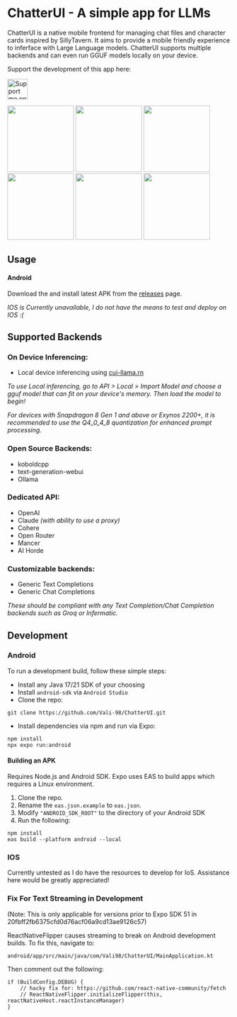 # ChatterUI - A simple app for LLMs

ChatterUI is a native mobile frontend for managing chat files and character cards inspired by SillyTavern.
It aims to provide a mobile friendly experience to inferface with Large Language models.
ChatterUI supports multiple backends and can even run GGUF models locally on your device.

Support the development of this app here:

<a href="https://ko-fi.com/vali98" target='_blank'><img height='35' style='border:0px;height:46px;' src='https://az743702.vo.msecnd.net/cdn/kofi3.png?v=0' border='0' alt='Support me on ko-fi.com' /></a>

<div>
<img src ="https://github.com/Vali-98/ChatterUI/blob/master/assets/screenshots/recents.png" width="150" > 
<img src ="https://github.com/Vali-98/ChatterUI/blob/master/assets/screenshots/mainchat.png" width="150" > 
<img src ="https://github.com/Vali-98/ChatterUI/blob/master/assets/screenshots/charsmenu.png" width="150" > 
<br/>
<img src ="https://github.com/Vali-98/ChatterUI/blob/master/assets/screenshots/sampler.png" width="150" > 
<img src ="https://github.com/Vali-98/ChatterUI/blob/master/assets/screenshots/instruct.png" width="150" > 
<img src ="https://github.com/Vali-98/ChatterUI/blob/master/assets/screenshots/optionsmenu.png" width="150" > 
</div>

## Usage

#### Android

Download the and install latest APK from the [releases](https://github.com/Vali-98/ChatterUI/releases/latest) page.

<i>IOS is Currently unavailable, I do not have the means to test and deploy on IOS :(</i>

## Supported Backends

### On Device Inferencing:

-   Local device inferencing using [cui-llama.rn](https://github.com/Vali-98/cui-llama.rn)

_To use Local inferencing, go to API > Local > Import Model and choose a gguf model that can fit on your device's memory. Then load the model to begin!_

_For devices with Snapdragon 8 Gen 1 and above or Exynos 2200+, it is recommended to use the Q4_0_4_8 quantization for enhanced prompt processing._

### Open Source Backends:

-   koboldcpp
-   text-generation-webui
-   Ollama

### Dedicated API:

-   OpenAI
-   Claude _(with ability to use a proxy)_
-   Cohere
-   Open Router
-   Mancer
-   AI Horde

### Customizable backends:

-   Generic Text Completions
-   Generic Chat Completions

_These should be compliant with any Text Completion/Chat Completion backends such as Groq or Infermatic._

## Development

### Android

To run a development build, follow these simple steps:

-   Install any Java 17/21 SDK of your choosing
-   Install `android-sdk` via `Android Studio`
-   Clone the repo:

```
git clone https://github.com/Vali-98/ChatterUI.git
```

-   Install dependencies via npm and run via Expo:

```
npm install
npx expo run:android
```

#### Building an APK

Requires Node.js and Android SDK. Expo uses EAS to build apps which requires a Linux environment.

1. Clone the repo.
2. Rename the `eas.json.example` to `eas.json`.
3. Modify `"ANDROID_SDK_ROOT"` to the directory of your Android SDK
4. Run the following:

```
npm install
eas build --platform android --local
```

### IOS

Currently untested as I do have the resources to develop for IoS. Assistance here would be greatly appreciated!

### Fix For Text Streaming in Development

(Note: This is only applicable for versions prior to Expo SDK 51 in 20fbff2fb6375cfd0d76acf06a9cd13ae9126c57)

ReactNativeFlipper causes streaming to break on Android development builds. To fix this, navigate to:

`android/app/src/main/java/com/Vali98/ChatterUI/MainApplication.kt`

Then comment out the following:

```
if (BuildConfig.DEBUG) {
    // hacky fix for: https://github.com/react-native-community/fetch
    // ReactNativeFlipper.initializeFlipper(this, reactNativeHost.reactInstanceManager)
}
```
